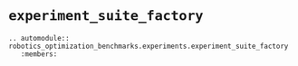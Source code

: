 # `experiment_suite_factory`

```{eval-rst}
.. automodule:: robotics_optimization_benchmarks.experiments.experiment_suite_factory
   :members:
```
